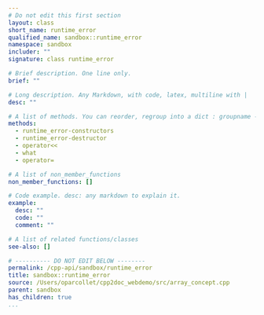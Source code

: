 ```yaml
---
# Do not edit this first section
layout: class
short_name: runtime_error
qualified_name: sandbox::runtime_error
namespace: sandbox
includer: ""
signature: class runtime_error

# Brief description. One line only.
brief: ""

# Long description. Any Markdown, with code, latex, multiline with |
desc: ""

# A list of methods. You can reorder, regroup into a dict : groupname -> list
methods:
  - runtime_error-constructors
  - runtime_error-destructor
  - operator<<
  - what
  - operator=

# A list of non_member_functions
non_member_functions: []

# Code example. desc: any markdown to explain it.
example:
  desc: ""
  code: ""
  comment: ""

# A list of related functions/classes
see-also: []

# ---------- DO NOT EDIT BELOW --------
permalink: /cpp-api/sandbox/runtime_error
title: sandbox::runtime_error
source: /Users/oparcollet/cpp2doc_webdemo/src/array_concept.cpp
parent: sandbox
has_children: true
...
```


